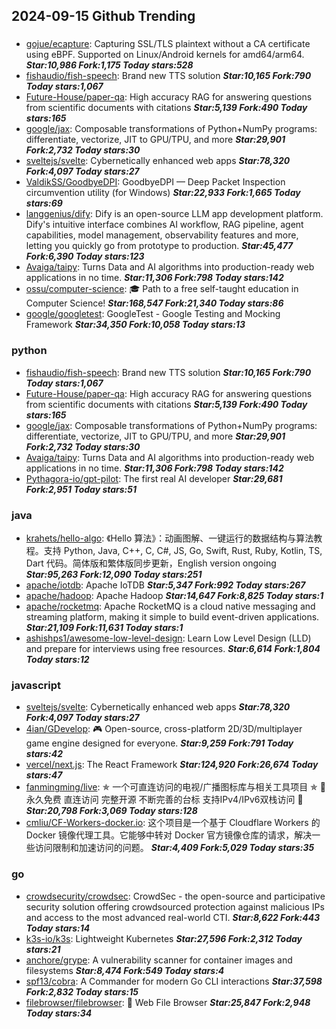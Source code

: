 ## 2024-09-15 Github Trending

### 
* [gojue/ecapture](https://github.com/gojue/ecapture): Capturing SSL/TLS plaintext without a CA certificate using eBPF. Supported on Linux/Android kernels for amd64/arm64. ***Star:10,986 Fork:1,175 Today stars:528***
* [fishaudio/fish-speech](https://github.com/fishaudio/fish-speech): Brand new TTS solution ***Star:10,165 Fork:790 Today stars:1,067***
* [Future-House/paper-qa](https://github.com/Future-House/paper-qa): High accuracy RAG for answering questions from scientific documents with citations ***Star:5,139 Fork:490 Today stars:165***
* [google/jax](https://github.com/google/jax): Composable transformations of Python+NumPy programs: differentiate, vectorize, JIT to GPU/TPU, and more ***Star:29,901 Fork:2,732 Today stars:30***
* [sveltejs/svelte](https://github.com/sveltejs/svelte): Cybernetically enhanced web apps ***Star:78,320 Fork:4,097 Today stars:27***
* [ValdikSS/GoodbyeDPI](https://github.com/ValdikSS/GoodbyeDPI): GoodbyeDPI — Deep Packet Inspection circumvention utility (for Windows) ***Star:22,933 Fork:1,665 Today stars:69***
* [langgenius/dify](https://github.com/langgenius/dify): Dify is an open-source LLM app development platform. Dify's intuitive interface combines AI workflow, RAG pipeline, agent capabilities, model management, observability features and more, letting you quickly go from prototype to production. ***Star:45,477 Fork:6,390 Today stars:123***
* [Avaiga/taipy](https://github.com/Avaiga/taipy): Turns Data and AI algorithms into production-ready web applications in no time. ***Star:11,306 Fork:798 Today stars:142***
* [ossu/computer-science](https://github.com/ossu/computer-science): 🎓 Path to a free self-taught education in Computer Science! ***Star:168,547 Fork:21,340 Today stars:86***
* [google/googletest](https://github.com/google/googletest): GoogleTest - Google Testing and Mocking Framework ***Star:34,350 Fork:10,058 Today stars:13***

### python
* [fishaudio/fish-speech](https://github.com/fishaudio/fish-speech): Brand new TTS solution ***Star:10,165 Fork:790 Today stars:1,067***
* [Future-House/paper-qa](https://github.com/Future-House/paper-qa): High accuracy RAG for answering questions from scientific documents with citations ***Star:5,139 Fork:490 Today stars:165***
* [google/jax](https://github.com/google/jax): Composable transformations of Python+NumPy programs: differentiate, vectorize, JIT to GPU/TPU, and more ***Star:29,901 Fork:2,732 Today stars:30***
* [Avaiga/taipy](https://github.com/Avaiga/taipy): Turns Data and AI algorithms into production-ready web applications in no time. ***Star:11,306 Fork:798 Today stars:142***
* [Pythagora-io/gpt-pilot](https://github.com/Pythagora-io/gpt-pilot): The first real AI developer ***Star:29,681 Fork:2,951 Today stars:51***

### java
* [krahets/hello-algo](https://github.com/krahets/hello-algo): 《Hello 算法》：动画图解、一键运行的数据结构与算法教程。支持 Python, Java, C++, C, C#, JS, Go, Swift, Rust, Ruby, Kotlin, TS, Dart 代码。简体版和繁体版同步更新，English version ongoing ***Star:95,263 Fork:12,090 Today stars:251***
* [apache/iotdb](https://github.com/apache/iotdb): Apache IoTDB ***Star:5,347 Fork:992 Today stars:267***
* [apache/hadoop](https://github.com/apache/hadoop): Apache Hadoop ***Star:14,647 Fork:8,825 Today stars:1***
* [apache/rocketmq](https://github.com/apache/rocketmq): Apache RocketMQ is a cloud native messaging and streaming platform, making it simple to build event-driven applications. ***Star:21,109 Fork:11,631 Today stars:1***
* [ashishps1/awesome-low-level-design](https://github.com/ashishps1/awesome-low-level-design): Learn Low Level Design (LLD) and prepare for interviews using free resources. ***Star:6,614 Fork:1,804 Today stars:12***

### javascript
* [sveltejs/svelte](https://github.com/sveltejs/svelte): Cybernetically enhanced web apps ***Star:78,320 Fork:4,097 Today stars:27***
* [4ian/GDevelop](https://github.com/4ian/GDevelop): 🎮 Open-source, cross-platform 2D/3D/multiplayer game engine designed for everyone. ***Star:9,259 Fork:791 Today stars:42***
* [vercel/next.js](https://github.com/vercel/next.js): The React Framework ***Star:124,920 Fork:26,674 Today stars:47***
* [fanmingming/live](https://github.com/fanmingming/live): ✯ 一个可直连访问的电视/广播图标库与相关工具项目 ✯ 🔕 永久免费 直连访问 完整开源 不断完善的台标 支持IPv4/IPv6双栈访问 🔕 ***Star:20,798 Fork:3,069 Today stars:128***
* [cmliu/CF-Workers-docker.io](https://github.com/cmliu/CF-Workers-docker.io): 这个项目是一个基于 Cloudflare Workers 的 Docker 镜像代理工具。它能够中转对 Docker 官方镜像仓库的请求，解决一些访问限制和加速访问的问题。 ***Star:4,409 Fork:5,029 Today stars:35***

### go
* [crowdsecurity/crowdsec](https://github.com/crowdsecurity/crowdsec): CrowdSec - the open-source and participative security solution offering crowdsourced protection against malicious IPs and access to the most advanced real-world CTI. ***Star:8,622 Fork:443 Today stars:14***
* [k3s-io/k3s](https://github.com/k3s-io/k3s): Lightweight Kubernetes ***Star:27,596 Fork:2,312 Today stars:21***
* [anchore/grype](https://github.com/anchore/grype): A vulnerability scanner for container images and filesystems ***Star:8,474 Fork:549 Today stars:4***
* [spf13/cobra](https://github.com/spf13/cobra): A Commander for modern Go CLI interactions ***Star:37,598 Fork:2,832 Today stars:15***
* [filebrowser/filebrowser](https://github.com/filebrowser/filebrowser): 📂 Web File Browser ***Star:25,847 Fork:2,948 Today stars:34***
